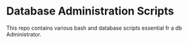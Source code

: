 # Database Administration Scripts

This repo contains various bash and database scripts essential fr a db Administrator.